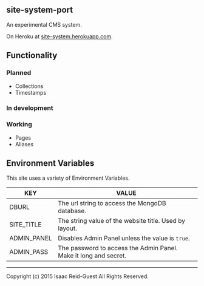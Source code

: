 site-system-port
----------------



An experimental CMS system.

On Heroku at [site-system.herokuapp.com](https://site-system.herokuapp.com/).

## Functionality

### Planned

* Collections
* Timestamps

### In development



### Working

* Pages
* Aliases

## Environment Variables

This site uses a variety of Environment Variables.

|KEY                         |VALUE                                                                 |
|----------------------------|----------------------------------------------------------------------|
|DBURL                       |The url string to access the MongoDB database.                        |
|SITE_TITLE                  |The string value of the website title. Used by layout.                |
|ADMIN_PANEL                 |Disables Admin Panel unless the value is `true`.                      |
|ADMIN_PASS                  |The password to access the Admin Panel. Make it long and secret.      |




---

Copyright (c) 2015 Isaac Reid-Guest All Rights Reserved.
